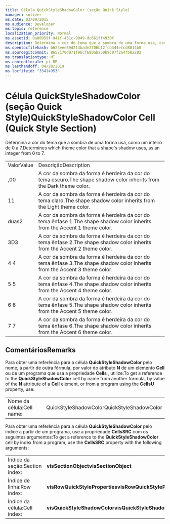 ```yaml
---
title: Célula QuickStyleShadowColor (seção Quick Style)
manager: soliver
ms.date: 03/09/2015
ms.audience: Developer
ms.topic: reference
localization_priority: Normal
ms.assetid: 0a80959f-941f-451c-9049-dc661ff4930f
description: Determina a cor do tema que a sombra de uma forma usa, como um inteiro de 0 a 7.
ms.openlocfilehash: b623eee89d214bade2706b12fcb344eccd8814b8
ms.sourcegitcommit: 8657170d071f9bcf680aba50b9c07f2a4fb82283
ms.translationtype: MT
ms.contentlocale: pt-BR
ms.lasthandoff: 04/28/2019
ms.locfileid: "33414953"
---
```

# <a name="quickstyleshadowcolor-cell-quick-style-section"></a><span data-ttu-id="90932-103">Célula QuickStyleShadowColor (seção Quick Style)</span><span class="sxs-lookup"><span data-stu-id="90932-103">QuickStyleShadowColor Cell (Quick Style Section)</span></span>

<span data-ttu-id="90932-104">Determina a cor do tema que a sombra de uma forma usa, como um inteiro de 0 a 7.</span><span class="sxs-lookup"><span data-stu-id="90932-104">Determines which theme color that a shape's shadow uses, as an integer from 0 to 7.</span></span>
  
|||
|:-----|:-----|
|<span data-ttu-id="90932-105">Valor</span><span class="sxs-lookup"><span data-stu-id="90932-105">Value</span></span>  <br/> |<span data-ttu-id="90932-106">Descrição</span><span class="sxs-lookup"><span data-stu-id="90932-106">Description</span></span>  <br/> |
|<span data-ttu-id="90932-107">,0</span><span class="sxs-lookup"><span data-stu-id="90932-107">0</span></span>  <br/> |<span data-ttu-id="90932-108">A cor da sombra da forma é herdeira da cor do tema escuro.</span><span class="sxs-lookup"><span data-stu-id="90932-108">The shape shadow color inherits from the Dark theme color.</span></span>  <br/> |
|<span data-ttu-id="90932-109">1</span><span class="sxs-lookup"><span data-stu-id="90932-109">1</span></span>  <br/> |<span data-ttu-id="90932-110">A cor da sombra da forma é herdeira da cor do tema claro.</span><span class="sxs-lookup"><span data-stu-id="90932-110">The shape shadow color inherits from the Light theme color.</span></span>  <br/> |
|<span data-ttu-id="90932-111">duas</span><span class="sxs-lookup"><span data-stu-id="90932-111">2</span></span>  <br/> |<span data-ttu-id="90932-112">A cor da sombra da forma é herdeira da cor do tema ênfase 1.</span><span class="sxs-lookup"><span data-stu-id="90932-112">The shape shadow color inherits from the Accent 1 theme color.</span></span>  <br/> |
|<span data-ttu-id="90932-113">3D</span><span class="sxs-lookup"><span data-stu-id="90932-113">3</span></span>  <br/> |<span data-ttu-id="90932-114">A cor da sombra da forma é herdeira da cor do tema ênfase 2.</span><span class="sxs-lookup"><span data-stu-id="90932-114">The shape shadow color inherits from the Accent 2 theme color.</span></span>  <br/> |
|<span data-ttu-id="90932-115">4 </span><span class="sxs-lookup"><span data-stu-id="90932-115">4</span></span>  <br/> |<span data-ttu-id="90932-116">A cor da sombra da forma é herdeira da cor do tema ênfase 3.</span><span class="sxs-lookup"><span data-stu-id="90932-116">The shape shadow color inherits from the Accent 3 theme color.</span></span>  <br/> |
|<span data-ttu-id="90932-117">5 </span><span class="sxs-lookup"><span data-stu-id="90932-117">5</span></span>  <br/> |<span data-ttu-id="90932-118">A cor da sombra da forma é herdeira da cor do tema ênfase 4.</span><span class="sxs-lookup"><span data-stu-id="90932-118">The shape shadow color inherits from the Accent 4 theme color.</span></span>  <br/> |
|<span data-ttu-id="90932-119">6 </span><span class="sxs-lookup"><span data-stu-id="90932-119">6</span></span>  <br/> |<span data-ttu-id="90932-120">A cor da sombra da forma é herdeira da cor do tema ênfase 5.</span><span class="sxs-lookup"><span data-stu-id="90932-120">The shape shadow color inherits from the Accent 5 theme color.</span></span>  <br/> |
|<span data-ttu-id="90932-121">7 </span><span class="sxs-lookup"><span data-stu-id="90932-121">7</span></span>  <br/> |<span data-ttu-id="90932-122">A cor da sombra da forma é herdeira da cor do tema ênfase 6.</span><span class="sxs-lookup"><span data-stu-id="90932-122">The shape shadow color inherits from the Accent 6 theme color.</span></span>  <br/> |
   
## <a name="remarks"></a><span data-ttu-id="90932-123">Comentários</span><span class="sxs-lookup"><span data-stu-id="90932-123">Remarks</span></span>

<span data-ttu-id="90932-124">Para obter uma referência para a célula **QuickStyleShadowColor** pelo nome, a partir de outra fórmula, por valor do atributo **N** de um elemento **Cell** ou de um programa que usa a propriedade **Cells** , utilize:</span><span class="sxs-lookup"><span data-stu-id="90932-124">To get a reference to the **QuickStyleShadowColor** cell by name from another formula, by value of the **N** attribute of a **Cell** element, or from a program using the **CellsU** property, use:</span></span> 
  
|||
|:-----|:-----|
| <span data-ttu-id="90932-125">Nome da célula:</span><span class="sxs-lookup"><span data-stu-id="90932-125">Cell name:</span></span>  <br/> | <span data-ttu-id="90932-126">QuickStyleShadowColor</span><span class="sxs-lookup"><span data-stu-id="90932-126">QuickStyleShadowColor</span></span>  <br/> |
   
<span data-ttu-id="90932-127">Para obter uma referência para a célula **QuickStyleShadowColor** pelo índice a partir de um programa, use a propriedade **CellsSRC** com os seguintes argumentos:</span><span class="sxs-lookup"><span data-stu-id="90932-127">To get a reference to the **QuickStyleShadowColor** cell by index from a program, use the **CellsSRC** property with the following arguments:</span></span> 
  
|||
|:-----|:-----|
| <span data-ttu-id="90932-128">Índice da seção:</span><span class="sxs-lookup"><span data-stu-id="90932-128">Section index:</span></span>  <br/> |<span data-ttu-id="90932-129">**visSectionObject**</span><span class="sxs-lookup"><span data-stu-id="90932-129">**visSectionObject**</span></span> <br/> |
| <span data-ttu-id="90932-130">Índice de linha:</span><span class="sxs-lookup"><span data-stu-id="90932-130">Row index:</span></span>  <br/> |<span data-ttu-id="90932-131">**visRowQuickStyleProperties**</span><span class="sxs-lookup"><span data-stu-id="90932-131">**visRowQuickStyleProperties**</span></span> <br/> |
| <span data-ttu-id="90932-132">Índice da célula:</span><span class="sxs-lookup"><span data-stu-id="90932-132">Cell index:</span></span>  <br/> |<span data-ttu-id="90932-133">**visQuickStyleShadowColor**</span><span class="sxs-lookup"><span data-stu-id="90932-133">**visQuickStyleShadowColor**</span></span> <br/> |
   

